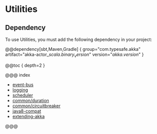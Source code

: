 # Utilities

## Dependency

To use Utilities, you must add the following dependency in your project:

@@dependency[sbt,Maven,Gradle] {
  group="com.typesafe.akka"
  artifact="akka-actor_$scala.binary_version$"
  version="$akka.version$"
}

@@toc { depth=2 }

@@@ index

* [event-bus](event-bus.md)
* [logging](logging.md)
* [scheduler](scheduler.md)
* [common/duration](common/duration.md)
* [common/circuitbreaker](common/circuitbreaker.md)
* [java8-compat](java8-compat.md)
* [extending-akka](extending-akka.md)

@@@